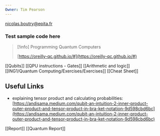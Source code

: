```yaml
---
Owner: Tim Pearson
---
```

nicolas.boutry@epita.fr
### Test sample code here

> [!info] Programming Quantum Computers  
>  
> [https://oreilly-qc.github.io/#](https://oreilly-qc.github.io/#)  
  
[[Qubits]]
[[QPU instructions - Gates]]
[[Arithmetic and logic]]
[[ING1/Quantum Computing/Exercises/Exercises]]
[[Cheat Sheet]]
## Useful Links
- explaining tensor product and calculating probabilities: [https://andisama.medium.com/qubit-an-intuition-2-inner-product-outer-product-and-tensor-product-in-bra-ket-notation-9d598cbd6bc](https://andisama.medium.com/qubit-an-intuition-2-inner-product-outer-product-and-tensor-product-in-bra-ket-notation-9d598cbd6bc)
  
[[Report]]
[[Quantum Report]]